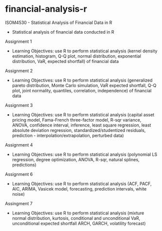 # financial-analysis-r

ISOM4530 - Statistical Analysis of Financial Data in R
- Statistical analysis of financial data conducted in R

Assignment 1
- Learning Objectives: use R to perform statistical analysis (kernel density estimation, histogram, Q-Q plot, normal distribution, exponential distribution, VaR, expected shortfall) of financial data

Assignment 2
- Learning Objectives: use R to perform statistical analysis (generalized pareto distribution, Monte Carlo simulation, VaR expected shortfall, Q-Q plot, joint normality, quantiles, correlation, independence) of financial data

Assignment 3
- Learning Objectives: use R to perform statistical analysis (capital asset pricing model, Fama-French three-factor model, R-sqr variance, ANOVA, confidence interval, inference, least square regression, least absolute deviation regression, standardized/studentized residuals, prediction - interpolation/extrapolation, perturbed data)

Assignment 4
- Learning Objectives: use R to perform statistical analysis (polynomial LS regression, degree optimization, ANOVA, R-sqr, natural splines, predictions)

Assignment 6
- Learning Objectives: use R to perform statistical analysis (ACF, PACF, AIC, ARIMA, Vasicek model, forecasting, prediction intervals, white noise)

Assingment 7
- Learning Objectives: use R to perform statistical analysis (mixture normal distribution, kurtosis, conditional and unconditional VaR, unconditional expected shortfall ARCH, GARCH, volatility forecast)

